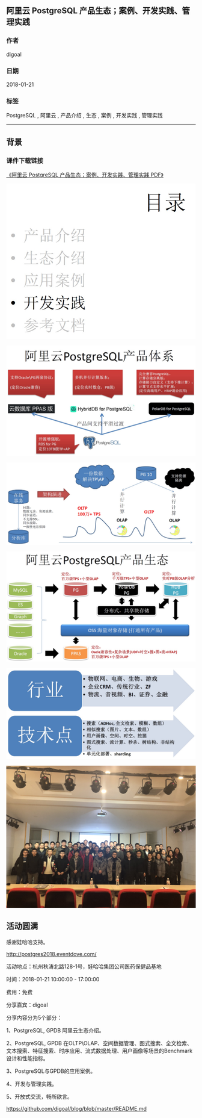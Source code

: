 ## 阿里云 PostgreSQL 产品生态；案例、开发实践、管理实践  
                            
### 作者                            
digoal                            
                            
### 日期                            
2018-01-21                           
                            
### 标签                            
PostgreSQL , 阿里云 , 产品介绍 , 生态 , 案例 , 开发实践 , 管理实践   
                            
----                            
                            
## 背景   
### 课件下载链接
[《阿里云 PostgreSQL 产品生态；案例、开发实践、管理实践 PDF》](20180121_01_pdf_001.pdf)  
  
![pic](20180121_01_pic_005.jpg)  
  
![pic](20180121_01_pic_001.jpg)  
  
![pic](20180121_01_pic_002.jpg)  
  
![pic](20180121_01_pic_003.jpg)  
  
![pic](20180121_01_pic_004.jpg)  
  
![pic](20180121_01_pic_006.jpg)  
  
## 活动圆满  
感谢娃哈哈支持。  
  
http://postgres2018.eventdove.com/  
  
活动地点：杭州秋涛北路128-1号，娃哈哈集团公司医药保健品基地  
  
时间：2018-01-21 10:00:00 - 17:00:00  
  
费用：免费  
  
分享嘉宾：digoal  
  
  
  
分享内容分为5个部分：  
  
1、PostgreSQL, GPDB 阿里云生态介绍。  
  
2、PostgreSQL, GPDB 在OLTP\OLAP、空间数据管理、图式搜索、全文检索、文本搜索、特征搜索、时序应用、流式数据处理、用户画像等场景的Benchmark设计和性能指标。  
  
3、PostgreSQL与GPDB的应用案例。  
  
  
  
4、开发与管理实践。  
  
5、开放式交流，畅所欲言。  
  
https://github.com/digoal/blog/blob/master/README.md   
